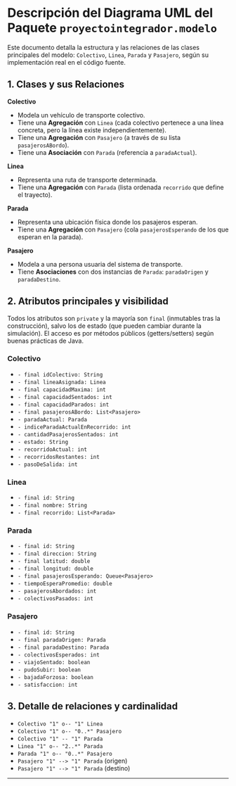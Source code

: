 # Descripción del Diagrama UML del Paquete `proyectointegrador.modelo`

Este documento detalla la estructura y las relaciones de las clases principales del modelo: `Colectivo`, `Linea`, `Parada` y `Pasajero`, según su implementación real en el código fuente.

## 1. Clases y sus Relaciones

**Colectivo**
- Modela un vehículo de transporte colectivo.
- Tiene una **Agregación** con `Linea` (cada colectivo pertenece a una línea concreta, pero la línea existe independientemente).
- Tiene una **Agregación** con `Pasajero` (a través de su lista `pasajerosABordo`).
- Tiene una **Asociación** con `Parada` (referencia a `paradaActual`).

**Linea**
- Representa una ruta de transporte determinada.
- Tiene una **Agregación** con `Parada` (lista ordenada `recorrido` que define el trayecto).

**Parada**
- Representa una ubicación física donde los pasajeros esperan.
- Tiene una **Agregación** con `Pasajero` (cola `pasajerosEsperando` de los que esperan en la parada).

**Pasajero**
- Modela a una persona usuaria del sistema de transporte.
- Tiene **Asociaciones** con dos instancias de `Parada`: `paradaOrigen` y `paradaDestino`.

## 2. Atributos principales y visibilidad

Todos los atributos son `private` y la mayoría son `final` (inmutables tras la construcción), salvo los de estado (que pueden cambiar durante la simulación). El acceso es por métodos públicos (getters/setters) según buenas prácticas de Java.

### Colectivo

- `- final idColectivo: String`
- `- final lineaAsignada: Linea`
- `- final capacidadMaxima: int`
- `- final capacidadSentados: int`
- `- final capacidadParados: int`
- `- final pasajerosABordo: List<Pasajero>`
- `- paradaActual: Parada`
- `- indiceParadaActualEnRecorrido: int`
- `- cantidadPasajerosSentados: int`
- `- estado: String`
- `- recorridoActual: int`
- `- recorridosRestantes: int`
- `- pasoDeSalida: int`

### Linea

- `- final id: String`
- `- final nombre: String`
- `- final recorrido: List<Parada>`

### Parada

- `- final id: String`
- `- final direccion: String`
- `- final latitud: double`
- `- final longitud: double`
- `- final pasajerosEsperando: Queue<Pasajero>`
- `- tiempoEsperaPromedio: double`
- `- pasajerosAbordados: int`
- `- colectivosPasados: int`

### Pasajero

- `- final id: String`
- `- final paradaOrigen: Parada`
- `- final paradaDestino: Parada`
- `- colectivosEsperados: int`
- `- viajoSentado: boolean`
- `- pudoSubir: boolean`
- `- bajadaForzosa: boolean`
- `- satisfaccion: int`

## 3. Detalle de relaciones y cardinalidad

- `Colectivo "1" o-- "1" Linea`
- `Colectivo "1" o-- "0..*" Pasajero`
- `Colectivo "1" -- "1" Parada`
- `Linea "1" o-- "2..*" Parada`
- `Parada "1" o-- "0..*" Pasajero`
- `Pasajero "1" --> "1" Parada` (origen)
- `Pasajero "1" --> "1" Parada` (destino)

---
